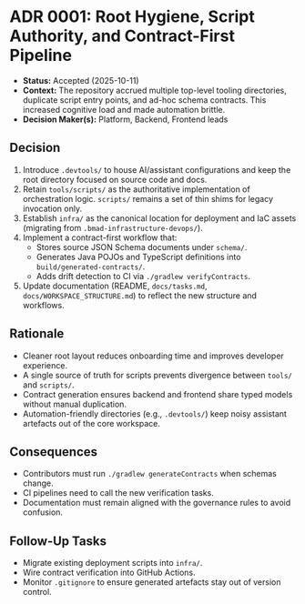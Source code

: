# ADR 0001: Root Hygiene, Script Authority, and Contract-First Pipeline

- **Status:** Accepted (2025-10-11)
- **Context:** The repository accrued multiple top-level tooling directories, duplicate script entry points, and ad-hoc schema contracts. This increased cognitive load and made automation brittle.
- **Decision Maker(s):** Platform, Backend, Frontend leads

## Decision

1. Introduce `.devtools/` to house AI/assistant configurations and keep the root directory focused on source code and docs.
2. Retain `tools/scripts/` as the authoritative implementation of orchestration logic. `scripts/` remains a set of thin shims for legacy invocation only.
3. Establish `infra/` as the canonical location for deployment and IaC assets (migrating from `.bmad-infrastructure-devops/`).
4. Implement a contract-first workflow that:
   - Stores source JSON Schema documents under `schema/`.
   - Generates Java POJOs and TypeScript definitions into `build/generated-contracts/`.
   - Adds drift detection to CI via `./gradlew verifyContracts`.
5. Update documentation (README, `docs/tasks.md`, `docs/WORKSPACE_STRUCTURE.md`) to reflect the new structure and workflows.

## Rationale

- Cleaner root layout reduces onboarding time and improves developer experience.
- A single source of truth for scripts prevents divergence between `tools/` and `scripts/`.
- Contract generation ensures backend and frontend share typed models without manual duplication.
- Automation-friendly directories (e.g., `.devtools/`) keep noisy assistant artefacts out of the core workspace.

## Consequences

- Contributors must run `./gradlew generateContracts` when schemas change.
- CI pipelines need to call the new verification tasks.
- Documentation must remain aligned with the governance rules to avoid confusion.

## Follow-Up Tasks

- Migrate existing deployment scripts into `infra/`.
- Wire contract verification into GitHub Actions.
- Monitor `.gitignore` to ensure generated artefacts stay out of version control.

